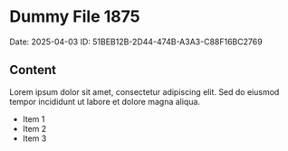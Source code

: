 # Dummy File 1875

Date: 2025-04-03
ID: 51BEB12B-2D44-474B-A3A3-C88F16BC2769

## Content

Lorem ipsum dolor sit amet, consectetur adipiscing elit.
Sed do eiusmod tempor incididunt ut labore et dolore magna aliqua.

* Item 1
* Item 2
* Item 3
